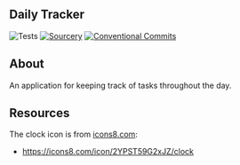 
Daily Tracker
---
![Tests](https://github.com/Bilbottom/daily-tracker/actions/workflows/tests.yaml/badge.svg)
[![Sourcery](https://img.shields.io/badge/Sourcery-enabled-brightgreen)](https://sourcery.ai)
[![Conventional Commits](https://img.shields.io/badge/Conventional%20Commits-1.0.0-%23FE5196?logo=conventionalcommits&logoColor=white)](https://conventionalcommits.org)


About
---
An application for keeping track of tasks throughout the day.


Resources
---
The clock icon is from [icons8.com](https://icons8.com/):
- https://icons8.com/icon/2YPST59G2xJZ/clock
